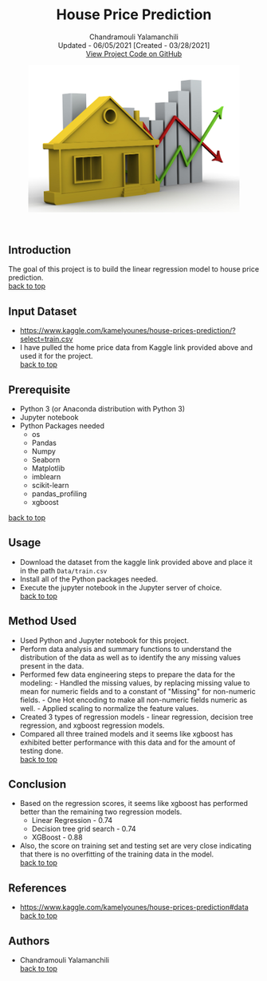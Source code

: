 <a name="top">   </a>
<h1 align="center">House Price Prediction</h1>
<p align="center">
  Chandramouli Yalamanchili  
  <br/>Updated - 06/05/2021 [Created - 03/28/2021]
  <br/>
  <a href="https://github.com/chandu85/data-science/tree/main/Project%207%20-%20House%20Price%20Prediction" target="_blank">
    View Project Code on GitHub
  </a>
</p>

<figure>
    <center><img src="../images/house-price.jpeg" alt="House Price Prediction"/></center>
</figure>  
<br/>

## Introduction
The goal of this project is to build the linear regression model to house price prediction.   
[back to top](#top)

## Input Dataset
- <a href="https://www.kaggle.com/kamelyounes/house-prices-prediction/?select=train.csv" taget="_blank">https://www.kaggle.com/kamelyounes/house-prices-prediction/?select=train.csv</a>
- I have pulled the home price data from Kaggle link provided above and used it for the project.  
[back to top](#top)

## Prerequisite
- Python 3 (or Anaconda distribution with Python 3)
- Jupyter notebook
- Python Packages needed
    - os
    - Pandas
    - Numpy
    - Seaborn
    - Matplotlib
    - imblearn
    - scikit-learn
    - pandas_profiling
    - xgboost 

[back to top](#top)

## Usage
- Download the dataset from the kaggle link provided above and place it in the path `Data/train.csv`
- Install all of the Python packages needed.
- Execute the jupyter notebook in the Jupyter server of choice.  
[back to top](#top)

## Method Used
- Used Python and Jupyter notebook for this project.
- Perform data analysis and summary functions to understand the distribution of the data as well as to identify the any missing values present in the data.
- Performed few data engineering steps to prepare the data for the modeling:
        - Handled the missing values, by replacing missing value to mean for numeric fields and to a constant of "Missing" for non-numeric fields.
        - One Hot encoding to make all non-numeric fields numeric as well.
        - Applied scaling to normalize the feature values.
- Created 3 types of regression models - linear regression, decision tree regression, and xgboost regression models.
- Compared all three trained models and it seems like xgboost has exhibited better performance with this data and for the amount of testing done.  
[back to top](#top)

## Conclusion
- Based on the regression scores, it seems like xgboost has performed better than the remaining two regression models.
    - Linear Regression - 0.74
    - Decision tree grid search - 0.74
    - XGBoost   - 0.88
- Also, the score on training set and testing set are very close indicating that there is no overfitting of the training data in the model.  
[back to top](#top)

## References
- <a href="https://www.kaggle.com/kamelyounes/house-prices-prediction#data" target="_blank">https://www.kaggle.com/kamelyounes/house-prices-prediction#data</a>  
[back to top](#top)

## Authors
- Chandramouli Yalamanchili  
[back to top](#top)

